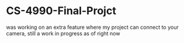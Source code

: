 # CS-4990-Final-Projct

was working on an extra feature where my project can connect to your camera, still a work in progress as of right now

